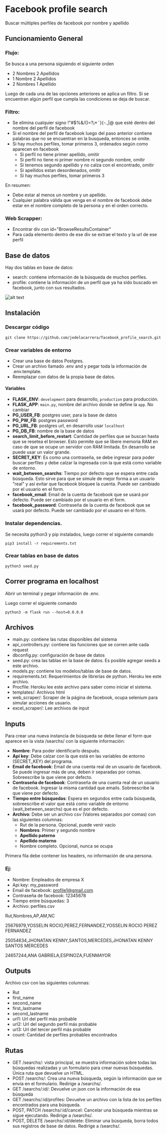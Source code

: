 # Facebook profile search

Buscar múltiples perfiles de facebook por nombre y apellido

## Funcionamiento General

### Flujo:
Se busca a una persona siguiendo el siguiente orden
  - 2 Nombres 2 Apellidos
  - 1 Nombre 2 Apellidos
  - 2 Nombres 1 Apellido

Luego de cada una de las opciones anteriores se aplica un filtro. Si se encuentran algún perfil que cumpla las condiciones se deja de buscar.

### Filtro:
- Se elimina cualquier signo !"#$%&/()=?¡*¨}{-.,|@ que esté dentro del nombre del perfil de facebook
- Si el nombre del perfil de facebook luego del paso anterior contiene palabras que no se encuentran en la busqueda, entonces se omite.
- Si hay muchos perfiles, tomar primeros 3, ordenados según como aparecen en facebook
  - Si perfil no tiene primer apellido, omitir
  - Si perfil no tiene ni primer nombre ni segundo nombre, omitir
  - Si tenemos segundo apellido y no calza con el encontrado, omitir
  - Si apellidos estan desordenados, omitir
  - Si hay muchos perfiles, tomar primeros 3

En resumen:
- Debe estar al menos un nombre y un apellido.
- Cualquier palabra válida que venga en el nombre de facebook debe estar en el nombre completo de la persona y en el orden correcto.
  
### Web Scrapper:
  - Encontrar div con id="BrowseResultsContainer"
  - Para cada elemento dentro de ese div se extrae el texto y la url de ese perfil

## Base de datos

Hay dos tablas en base de datos:
- search: contiene información de la búsqueda de muchos perfiles.
- profile: contiene la información de un perfil que ya ha sido buscado en facebook, junto con sus resultados.

![alt text](https://github.com/jedelacarrera/facebook_profile_search/raw/master/static/DB_models.jpeg "Modelo Base de Datos")


## Instalación

### Descargar código
```
git clone https://github.com/jedelacarrera/facebook_profile_search.git
```

### Crear variables de entorno

- Crear una base de datos Postgres.
- Crear un archivo llamado .env and y pegar toda la información de .env.template.
- Reemplazar con datos de la propia base de datos.

#### Variables

- **FLASK_ENV**: `development` para desarrollo, `production` para producción.
- **FLASK_APP**: `main.py`, nombre del archivo donde se define la `app`. No cambiar
- **PG_USER_FB**: postgres user, para la base de datos
- **PG_PW_FB**: postgres password
- **PG_URL_FB**: postgres url, en desarrollo usar `localhost`
- **PG_DB_FB**: nombre de la base de datos
- **search_limit_before_restart**: Cantidad de perfiles que se buscan hasta que se resetea el browser. Esto permite que se libere memoria RAM en caso de que se ocupe un servidor con RAM limitada. En desarrollo se puede usar un valor grande.
- **SECRET_KEY**: Es como una contraseña, se debe ingresar para poder buscar perfiles y debe calzar la ingresada con la que está como variable de entorno.
- **wait_between_searchs**: Tiempo por defecto que se espera entre cada búsqueda. Esto sirve para que se simule de mejor forma a un usuario "real" y así evitar que facebook bloquee la cuenta. Puede ser cambiado por el usuario en el form.
- **facebook_email**: Email de la cuenta de facebook que se usará por defecto. Puede ser cambiado por el usuario en el form.
- **facebook_password**: Contraseña de la cuenta de facebook que se usará por defecto. Puede ser cambiado por el usuario en el form.


### Instalar dependencias.

Se necesita python3 y pip instalados, luego correr el siguiente comando
```
pip3 install -r requirements.txt
```

### Crear tablas en base de datos
```
python3 seed.py
```

## Correr programa en localhost

Abrir un terminal y pegar información de .env.

Luego correr el siguiente comando

```
python3 -m flask run --host=0.0.0.0
```


## Archivos

- main.py: contiene las rutas disponibles del sistema
- api_controllers.py: contiene las funciones que se corren ante cada request
- dbconfig.py: configuración de base de datos
- seed.py: crea las tablas en la base de datos. Es posible agregar seeds a este archivo.
- models.py: contiene los modelos/tablas de base de datos.
- requirements.txt: Requerimientos de librerías de python. Heroku lee este archivo.
- Procfile: Heroku lee este archivo para saber como iniciar el sistema.
- templates/: Archivos html
- web_scraper/: Scraper de la página de facebook, ocupa selenium para simular acciones de usuario.
- excel_scraper/: Lee archivos de input

## Inputs

Para crear una nueva instancia de búsqueda se debe llenar el form que aparece en la vista /searchs/ con la siguiente información:

- **Nombre**: Para poder identificarlo después.
- **Api key**: Debe calzar con la que está en las variables de entorno (SECRET_KEY) del programa.
- **Email de facebook**: Email de una cuenta real de un usuario de facebook. Se puede ingresar más de una, deben ir separadas por comas. Sobreescribe la que viene por defecto.
- **Contraseña de facebook**: Contraseña de una cuenta real de un usuario de facebook. Ingresar la misma cantidad que emails. Sobreescribe la que viene por defecto.
- **Tiempo entre búsquedas**: Espera en segundos entre cada búsqueda, sobreescribe el valor que está como variable de entorno (wait_between_searchs) que es el por defecto.
- **Archivo**: Debe ser un archivo csv (Valores separados por comas) con las siguientes columnas:
  - Rut de la persona. Opcional, puede venir vacío
  - **Nombres**: Primer y segundo nombre
  - **Apellido paterno**
  - **Apellido materno**
  - Nombre completo. Opcional, nunca se ocupa

Primera fila debe contener los headers, no información de una persona.

### Ej:

- Nombre: Empleados de empresa X
- Api key: my_password
- Email de facebook: profile1@gmail.com
- Contraseña de facebook: 12345678
- Tiempo entre búsquedas: 3
- Archivo: perfiles.csv

Rut,Nombres,AP,AM,NC

25676979,YOSSELIN ROCIO,PEREZ,FERNANDEZ,YOSSELIN ROCIO PEREZ FERNANDEZ

25054634,JHONATAN KENNY,SANTOS,MERCEDES,JHONATAN KENNY SANTOS MERCEDES

24657244,ANA GABRIELA,ESPINOZA,FUENMAYOR

## Outputs

Archivo csv con las siguientes columnas:
- Rut
- first_name
- second_name
- first_lastname
- second_lastname
- url1: Url del perfil más probable
- url2: Url del segundo perfil más probable
- url3: Url del tercer perfil más probable
- count: Cantidad de perfiles probables encontrados

## Rutas

- GET /searchs/: vista principal, se muestra información sobre todas las búsquedas realizadas y un formulario para crear nuevas búsquedas. Única ruta que devuelve un HTML.
- POST /searchs/: Crea una nueva búsqueda, según la información que se envía en el formulario. Redirige a /searchs/.
- GET /searchs/:id/: Devuelve un json con la información de esa búsqueda
- GET /searchs/:id/profiles: Devuelve un archivo con la lista de los perfiles encontrados para una búsqueda.
- POST, PATCH /searchs/:id/cancel: Cancelar una búsqueda mientras se sigue ejecutando. Redirige a /searchs/.
- POST, DELETE /searchs/:id/delete: Eliminar una búsqueda, borra todos sus registros de base de datos. Redirige a /searchs/.
